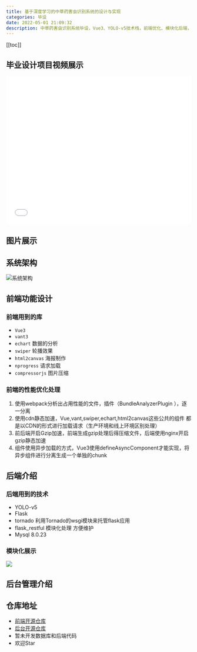```yaml
---
title: 基于深度学习的中草药害虫识别系统的设计与实现
categories: 毕设
date: 2022-05-01 21:09:32
description: 中草药害虫识别系统毕设，Vue3、YOLO-v5技术栈，前端优化、模块化后端，Gzip加速，开源前端、后台仓库。
---
```


[[toc]]

## 毕业设计项目视频展示

<iframe height=400px width=100% src="//player.bilibili.com/player.html?bvid=BV1UN4y137yk&page=1" scrolling="no" border="0" frameborder="no" framespacing="0" allowfullscreen="true"> </iframe>

## 图片展示

## 系统架构

![系统架构](https://cloud.mr90.top/hexo/4/4c969c9e-cb39-42c8-a665-47fd067fc3df.jpeg)

## 前端功能设计

### 前端用到的库

- `Vue3`
- `vant3`
- `echart` 数据的分析
- `swiper` 轮播效果
- `html2canvas` 海报制作
- `nprogress` 请求加载
- `compressorjs` 图片压缩

### 前端的性能优化处理

1. 使用webpack分析出占用性能的文件，插件（BundleAnalyzerPlugin ），逐一分离
2. 使用cdn静态加速，Vue,vant,swiper,echart,html2canvas这些公共的组件 都是以CDN的形式进行加载请求（生产环境和线上环境区别处理）
3. 前后端开启Gzip加速，前端生成gzip处理后得压缩文件，后端使用nginx开启gzip静态加速
4. 组件使用异步加载的方式，Vue3使用defineAsyncComponent才能实现，将异步组件进行分离生成一个单独的chunk

## 后端介绍

### 后端用到的技术

- YOLO-v5
- Flask
- tornado 利用Tornado的wsgi模块来托管flask应用
- flask_restful 模块化处理 方便维护
- Mysql 8.0.23

### 模块化展示

![](https://cloud.mr90.top/hexo/4/b718ebdf-6b88-49b5-ba8e-57dce92914e1.jpeg)

## 后台管理介绍

## 仓库地址

- [前端开源仓库](https://github.com/Rr210/bs2022)
- [后台开源仓库](https://github.com/Rr210/xpalmworm)
- 暂未开发数据库和后端代码
- 欢迎Star
